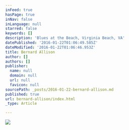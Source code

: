 ```yaml
---
inFeed: true
hasPage: true
inNav: false
inLanguage: null
starred: false
keywords: []
description: 'Blues at the Beach, Virginia Beach, VA'
datePublished: '2016-01-22T01:06:49.585Z'
dateModified: '2016-01-22T01:06:46.953Z'
title: Bernard Allison
author: []
authors: []
publisher:
  name: null
  domain: null
  url: null
  favicon: null
sourcePath: _posts/2016-01-22-bernard-allison.md
published: true
url: bernard-allison/index.html
_type: Article

---
```

![](https://the-grid-user-content.s3-us-west-2.amazonaws.com/df00e5f1-fbb7-429e-a986-a423b823786f.jpg)